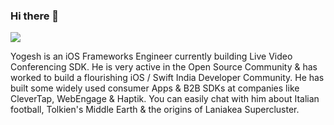 ### Hi there 👋
![](https://komarev.com/ghpvc/?username=ygit&color=green)

Yogesh is an iOS Frameworks Engineer currently building Live Video Conferencing SDK. He is very active in the Open Source Community & has worked to build a flourishing iOS / Swift India Developer Community. He has built some widely used consumer Apps & B2B SDKs at companies like CleverTap, WebEngage & Haptik.  You can easily chat with him about Italian football, Tolkien's Middle Earth & the origins of Laniakea Supercluster.


<!--
**ygit/ygit** is a ✨ _special_ ✨ repository because its `README.md` (this file) appears on your GitHub profile.

Here are some ideas to get you started:

- 🔭 I’m currently working on ...
- 🌱 I’m currently learning ...
- 👯 I’m looking to collaborate on ...
- 🤔 I’m looking for help with ...
- 💬 Ask me about ...
- 📫 How to reach me: ...
- 😄 Pronouns: ...
- ⚡ Fun fact: ...
-->

